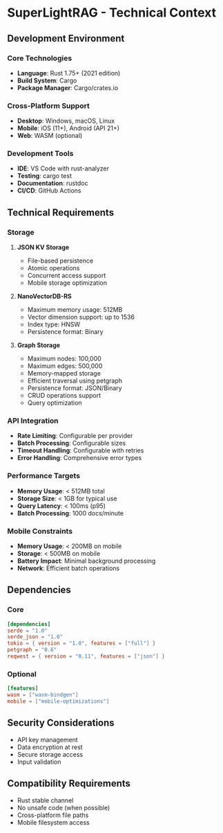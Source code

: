 # SuperLightRAG - Technical Context

## Development Environment

### Core Technologies
- **Language**: Rust 1.75+ (2021 edition)
- **Build System**: Cargo
- **Package Manager**: Cargo/crates.io

### Cross-Platform Support
- **Desktop**: Windows, macOS, Linux
- **Mobile**: iOS (11+), Android (API 21+)
- **Web**: WASM (optional)

### Development Tools
- **IDE**: VS Code with rust-analyzer
- **Testing**: cargo test
- **Documentation**: rustdoc
- **CI/CD**: GitHub Actions

## Technical Requirements

### Storage
1. **JSON KV Storage**
   - File-based persistence
   - Atomic operations
   - Concurrent access support
   - Mobile storage optimization

2. **NanoVectorDB-RS**
   - Maximum memory usage: 512MB
   - Vector dimension support: up to 1536
   - Index type: HNSW
   - Persistence format: Binary

3. **Graph Storage**
   - Maximum nodes: 100,000
   - Maximum edges: 500,000
   - Memory-mapped storage
   - Efficient traversal using petgraph
   - Persistence format: JSON/Binary
   - CRUD operations support
   - Query optimization

### API Integration
- **Rate Limiting**: Configurable per provider
- **Batch Processing**: Configurable sizes
- **Timeout Handling**: Configurable with retries
- **Error Handling**: Comprehensive error types

### Performance Targets
- **Memory Usage**: < 512MB total
- **Storage Size**: < 1GB for typical use
- **Query Latency**: < 100ms (p95)
- **Batch Processing**: 1000 docs/minute

### Mobile Constraints
- **Memory Usage**: < 200MB on mobile
- **Storage**: < 500MB on mobile
- **Battery Impact**: Minimal background processing
- **Network**: Efficient batch operations

## Dependencies

### Core
```toml
[dependencies]
serde = "1.0"
serde_json = "1.0"
tokio = { version = "1.0", features = ["full"] }
petgraph = "0.6"
reqwest = { version = "0.11", features = ["json"] }
```

### Optional
```toml
[features]
wasm = ["wasm-bindgen"]
mobile = ["mobile-optimizations"]
```

## Security Considerations
- API key management
- Data encryption at rest
- Secure storage access
- Input validation

## Compatibility Requirements
- Rust stable channel
- No unsafe code (when possible)
- Cross-platform file paths
- Mobile filesystem access 